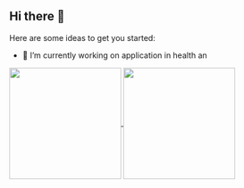 ## Hi there 👋
<!--

-->
Here are some ideas to get you started:

- 🔭 I’m currently working on application in health an
<a href="https://github.com/anuraghazra/github-readme-stats">
  <img height=200 align="center" src="https://github-readme-stats.vercel.app/api?username=emskypl" />
</a>
<a href="https://github.com/anuraghazra/convoychat">
  <img height=200 align="center" src="https://github-readme-stats.vercel.app/api/top-langs?username=emskypl&layout=compact&langs_count=8&card_width=320" />
</a>

